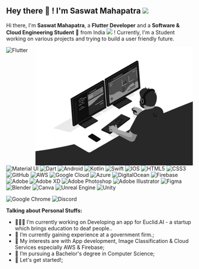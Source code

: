## Hey there 👋 ! I'm Saswat Mahapatra <img src="https://camo.githubusercontent.com/63371d36886ee658f5a97401f393e1ab1684b2fd3de674b8f5efc7d410b2a3d0/68747470733a2f2f6d656469612e67697068792e636f6d2f6d656469612f57556c706c634d704f43456d5447427442572f67697068792e676966" width="50px">


Hi there, I'm **Saswat Mahapatra**, a **Flutter Developer** and a **Software & Cloud Engineering Student** 🚀 from India <img src="https://emojipedia-us.s3.dualstack.us-west-1.amazonaws.com/thumbs/120/joypixels/275/flag-india_1f1ee-1f1f3.png" width="15px" > ! Currently, I'm a Student working on various projects and trying to build a user friendly future.

<img src="https://github.com/itsretroboi/itsretroboi/blob/master/images/monophy.gif" width="425px" img align="right" >

<img alt="Flutter" src="https://img.shields.io/badge/Flutter-%2302569B.svg?style=for-the-badge&logo=Flutter&logoColor=white" />
<img alt="Material UI" src="https://img.shields.io/badge/materialui-%230081CB.svg?style=for-the-badge&logo=material-ui&logoColor=white"/>
<img alt="Dart" src="https://img.shields.io/badge/dart-%230175C2.svg?style=for-the-badge&logo=dart&logoColor=white"/>
<img alt="Android" src="https://img.shields.io/badge/Android-3DDC84?style=for-the-badge&logo=android&logoColor=white" />
<img alt="Kotlin" src="https://img.shields.io/badge/kotlin-%230095D5.svg?style=for-the-badge&logo=kotlin&logoColor=white"/>
<img alt="Swift" src="https://img.shields.io/badge/swift-%23FA7343.svg?style=for-the-badge&logo=swift&logoColor=white"/>
<img alt="IOS" src="https://img.shields.io/badge/iOS-000000?style=for-the-badge&logo=ios&logoColor=white">
<img alt="HTML5" src="https://img.shields.io/badge/html5-%23E34F26.svg?style=for-the-badge&logo=html5&logoColor=white"/>
<img alt="CSS3" src="https://img.shields.io/badge/css3-%231572B6.svg?style=for-the-badge&logo=css3&logoColor=white"/>
<img alt="GitHub" src="https://img.shields.io/badge/github-%23121011.svg?style=for-the-badge&logo=github&logoColor=white"/>
<img alt="AWS" src="https://img.shields.io/badge/AWS-%23FF9900.svg?style=for-the-badge&logo=amazon-aws&logoColor=white"/>
<img alt="Google Cloud" src="https://img.shields.io/badge/GoogleCloud-%234285F4.svg?style=for-the-badge&logo=google-cloud&logoColor=white"/>
<img alt="Azure" src="https://img.shields.io/badge/azure-%230072C6.svg?style=for-the-badge&logo=azure-devops&logoColor=white"/>
<img alt="DigitalOcean" src="https://img.shields.io/badge/DigitalOcean-%230167ff.svg?style=for-the-badge&logo=digitalOcean&logoColor=white"/>
<img alt="Firebase" src="https://img.shields.io/badge/firebase-%23039BE5.svg?style=for-the-badge&logo=firebase"/>
<img alt="Adobe" src="https://img.shields.io/badge/adobe-%23FF0000.svg?style=for-the-badge&logo=adobe&logoColor=white"/>
<img alt="Adobe XD" src="https://img.shields.io/badge/adobexd-%23FF26BE.svg?style=for-the-badge&logo=adobexd&logoColor=white"/>
<img alt="Adobe Photoshop" src="https://img.shields.io/badge/adobephotoshop-%2331A8FF.svg?style=for-the-badge&logo=adobephotoshop&logoColor=white"/>
<img alt="Adobe Illustrator" src="https://img.shields.io/badge/adobeillustrator-%23FF9A00.svg?style=for-the-badge&logo=adobeillustrator&logoColor=white"/>
<img alt="Figma" src="https://img.shields.io/badge/figma-%23F24E1E.svg?style=for-the-badge&logo=figma&logoColor=white"/>
<img alt="Blender" src="https://img.shields.io/badge/blender-%23F5792A.svg?style=for-the-badge&logo=blender&logoColor=white"/>
<img alt="Canva" src="https://img.shields.io/badge/Canva-%2300C4CC.svg?style=for-the-badge&logo=Canva&logoColor=white"/>
<img alt="Unreal Engine" src="https://img.shields.io/badge/unrealengine-%23313131.svg?style=for-the-badge&logo=unrealengine&logoColor=white"/>
<img alt="Unity" src="https://img.shields.io/badge/unity-%23000000.svg?style=for-the-badge&logo=unity&logoColor=white"/>


![Google Chrome](https://img.shields.io/badge/Chrome-black?style=flat-square&logo=google-chrome)
![Discord](https://img.shields.io/badge/Discord-black?style=flat-square&logo=discord)






**Talking about Personal Stuffs:**

- 👨🏽‍💻 I’m currently working on Developing an app for Euclid.AI - a startup which brings education to deaf people..
- 🌱 I’m currently gaining experience at a government firm.; 
- 🤔 My interests are with App development, Image Classification & Cloud Services especially AWS & Firebase;
- 💼 I’m pursuing a Bachelor's degree in Computer Science;
- 💬 Let's get started!;
